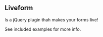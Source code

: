 Liveform 
--------

Is a jQuery plugin thah makes your forms live!

See included examples for more info.

